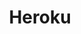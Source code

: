 ---
title: "Heroku"
description: "You are viewing Heroku category"
slug: "heroku"
image: "heroku.jpg"
---